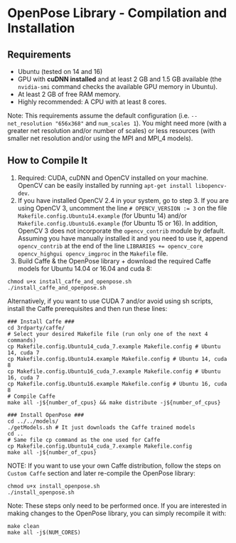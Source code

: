 OpenPose Library - Compilation and Installation
====================================

## Requirements
- Ubuntu (tested on 14 and 16)
- GPU with **cuDNN installed** and at least 2 GB and 1.5 GB available (the `nvidia-smi` command checks the available GPU memory in Ubuntu).
- At least 2 GB of free RAM memory.
- Highly recommended: A CPU with at least 8 cores. 

Note: This requirements assume the default configuration (i.e. `--net_resolution "656x368"` and `num_scales 1`). You might need more (with a greater net resolution and/or number of scales) or less resources (with smaller net resolution and/or using the MPI and MPI_4 models).

## How to Compile It
1. Required: CUDA, cuDNN and OpenCV installed on your machine. OpenCV can be easily installed by running `apt-get install libopencv-dev`.
2. If you have installed OpenCV 2.4 in your system, go to step 3. If you are using OpenCV 3, uncomment the line `# OPENCV_VERSION := 3` on the file `Makefile.config.Ubuntu14.example` (for Ubuntu 14) and/or `Makefile.config.Ubuntu16.example` (for Ubuntu 15 or 16). In addition, OpenCV 3 does not incorporate the `opencv_contrib` module by default. Assuming you have manually installed it and you need to use it, append `opencv_contrib` at the end of the line `LIBRARIES += opencv_core opencv_highgui opencv_imgproc` in the `Makefile` file.
3. Build Caffe & the OpenPose library + download the required Caffe models for Ubuntu 14.04 or 16.04 and cuda 8:
```
chmod u+x install_caffe_and_openpose.sh
./install_caffe_and_openpose.sh
```

Alternatively, if you want to use CUDA 7 and/or avoid using sh scripts, install the Caffe prerequisites and then run these lines:
```
### Install Caffe ###
cd 3rdparty/caffe/
# Select your desired Makefile file (run only one of the next 4 commands)
cp Makefile.config.Ubuntu14_cuda_7.example Makefile.config # Ubuntu 14, cuda 7
cp Makefile.config.Ubuntu14.example Makefile.config # Ubuntu 14, cuda 8
cp Makefile.config.Ubuntu16_cuda_7.example Makefile.config # Ubuntu 16, cuda 7
cp Makefile.config.Ubuntu16.example Makefile.config # Ubuntu 16, cuda 8
# Compile Caffe
make all -j${number_of_cpus} && make distribute -j${number_of_cpus}

### Install OpenPose ###
cd ../../models/
./getModels.sh # It just downloads the Caffe trained models
cd ..
# Same file cp command as the one used for Caffe
cp Makefile.config.Ubuntu14_cuda_7.example Makefile.config
make all -j${number_of_cpus}
```

NOTE: If you want to use your own Caffe distribution, follow the steps on `Custom Caffe` section and later re-compile the OpenPose library:
```
chmod u+x install_openpose.sh
./install_openpose.sh
```
Note: These steps only need to be performed once. If you are interested in making changes to the OpenPose library, you can simply recompile it with:
```
make clean
make all -j$(NUM_CORES)
```
